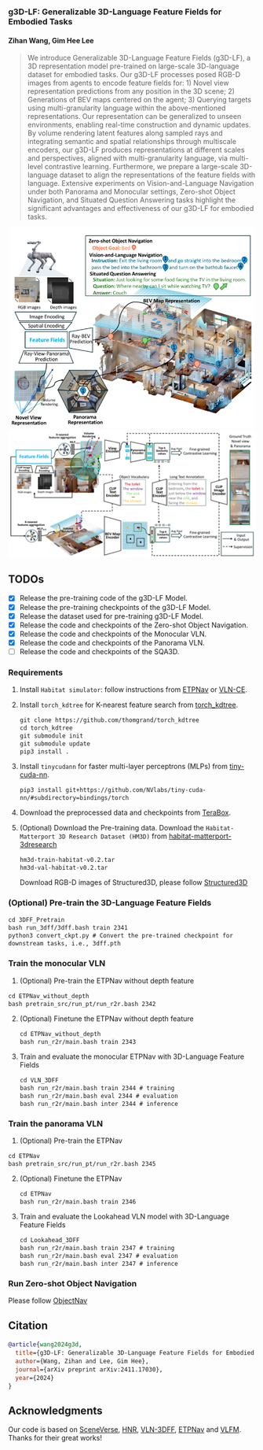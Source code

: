 ### g3D-LF: Generalizable 3D-Language Feature Fields for Embodied Tasks

#### Zihan Wang, Gim Hee Lee

> We introduce Generalizable 3D-Language Feature Fields (g3D-LF), a 3D representation model pre-trained on large-scale 3D-language dataset for embodied tasks. Our g3D-LF processes posed RGB-D images from agents to encode feature fields for: 1) Novel view representation predictions from any position in the 3D scene; 2) Generations of BEV maps centered on the agent; 3) Querying targets using multi-granularity language within the above-mentioned representations. Our representation can be generalized to unseen environments, enabling real-time construction and dynamic updates. By volume rendering latent features along sampled rays and integrating semantic and spatial relationships through multiscale encoders, our g3D-LF produces representations at different scales and perspectives, aligned with multi-granularity language, via multi-level contrastive learning. Furthermore, we prepare a large-scale 3D-language dataset to align the representations of the feature fields with language. Extensive experiments on Vision-and-Language Navigation under both Panorama and Monocular settings, Zero-shot Object Navigation, and Situated Question Answering tasks highlight the significant advantages and effectiveness of our g3D-LF for embodied tasks. 

<div align=center><img src="https://github.com/MrZihan/g3D-LF/blob/main/Figure/introduction.png" width="500px" alt="Figure 1."/></div>

<div align=center><img src="https://github.com/MrZihan/g3D-LF/blob/main/Figure/framework.png" width="700px" alt="Figure 2. "/></div>

## TODOs

* [x] Release the pre-training code of the g3D-LF Model.
* [x] Release the pre-training checkpoints of the g3D-LF Model.
* [x] Release the dataset used for pre-training g3D-LF Model.
* [x] Release the code and checkpoints of the Zero-shot Object Navigation.
* [x] Release the code and checkpoints of the Monocular VLN.
* [x] Release the code and checkpoints of the Panorama VLN.
* [ ] Release the code and checkpoints of the SQA3D.

### Requirements

1. Install `Habitat simulator`: follow instructions from [ETPNav](https://github.com/MarSaKi/ETPNav) or [VLN-CE](https://github.com/jacobkrantz/VLN-CE).

2. Install `torch_kdtree` for K-nearest feature search from [torch_kdtree](https://github.com/thomgrand/torch_kdtree).
   
   ```
   git clone https://github.com/thomgrand/torch_kdtree
   cd torch_kdtree
   git submodule init
   git submodule update
   pip3 install .
   ```

3. Install `tinycudann` for faster multi-layer perceptrons (MLPs) from [tiny-cuda-nn](https://github.com/NVlabs/tiny-cuda-nn).
   
   ```
   pip3 install git+https://github.com/NVlabs/tiny-cuda-nn/#subdirectory=bindings/torch
   ```

4. Download the preprocessed data and checkpoints from [TeraBox](https://1024terabox.com/s/1rGWon01qpPZG-ll-TknjGQ).

5. (Optional) Download the Pre-training data.
    Download the `Habitat-Matterport 3D Research Dataset (HM3D)` from [habitat-matterport-3dresearch](https://github.com/matterport/habitat-matterport-3dresearch)
   
   ```
   hm3d-train-habitat-v0.2.tar
   hm3d-val-habitat-v0.2.tar
   ```
   
    Download RGB-D images of Structured3D, please follow [Structured3D](https://github.com/bertjiazheng/Structured3D)

### (Optional) Pre-train the 3D-Language Feature Fields

```
cd 3DFF_Pretrain
bash run_3dff/3dff.bash train 2341
python3 convert_ckpt.py # Convert the pre-trained checkpoint for downstream tasks, i.e., 3dff.pth
```

### Train the monocular VLN

1. (Optional) Pre-train the ETPNav without depth feature

```
cd ETPNav_without_depth
bash pretrain_src/run_pt/run_r2r.bash 2342
```

2. (Optional) Finetune the ETPNav without depth feature
   
   ```
   cd ETPNav_without_depth
   bash run_r2r/main.bash train 2343
   ```

3. Train and evaluate the monocular ETPNav with 3D-Language Feature Fields
   
   ```
   cd VLN_3DFF
   bash run_r2r/main.bash train 2344 # training
   bash run_r2r/main.bash eval 2344 # evaluation
   bash run_r2r/main.bash inter 2344 # inference
   ```

 ### Train the panorama VLN

1. (Optional) Pre-train the ETPNav

```
cd ETPNav
bash pretrain_src/run_pt/run_r2r.bash 2345
```

2. (Optional) Finetune the ETPNav
   
   ```
   cd ETPNav
   bash run_r2r/main.bash train 2346
   ```

3. Train and evaluate the Lookahead VLN model with 3D-Language Feature Fields
   
   ```
   cd Lookahead_3DFF
   bash run_r2r/main.bash train 2347 # training
   bash run_r2r/main.bash eval 2347 # evaluation
   bash run_r2r/main.bash inter 2347 # inference
   ```

### Run Zero-shot Object Navigation

Please follow [ObjectNav](https://github.com/MrZihan/g3D-LF/blob/main/ObjectNav/README.md)

## Citation

```bibtex
@article{wang2024g3d,
  title={g3D-LF: Generalizable 3D-Language Feature Fields for Embodied Tasks},
  author={Wang, Zihan and Lee, Gim Hee},
  journal={arXiv preprint arXiv:2411.17030},
  year={2024}
}
```

## Acknowledgments

Our code is based on [SceneVerse](https://github.com/scene-verse/sceneverse), [HNR](https://github.com/MrZihan/HNR-VLN), [VLN-3DFF](https://github.com/MrZihan/Sim2Real-VLN-3DFF), [ETPNav](https://github.com/MarSaKi/ETPNav) and [VLFM](https://github.com/bdaiinstitute/vlfm). Thanks for their great works!
